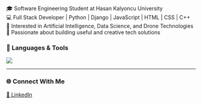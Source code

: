 
🎓 Software Engineering Student at Hasan Kalyoncu University  
💻 Full Stack Developer | Python | Django | JavaScript | HTML | CSS | C++  
🤖 Interested in Artificial Intelligence, Data Science, and Drone Technologies   
🌱 Passionate about building useful and creative tech solutions  

### 🧩 Languages & Tools

<p align="left">
  <img src="https://skillicons.dev/icons?i=python,django,html,css,js,cpp,git,github,vscode" />
</p>

---
### 🌐 Connect With Me
[💼 LinkedIn](https://www.linkedin.com/in/ruha-kabbani/)  


